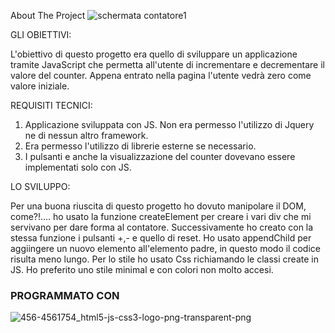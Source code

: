 About The Project 
![schermata contatore1](https://user-images.githubusercontent.com/113235420/214688471-eeb38353-b7f4-4ed4-b387-5659c8d5a479.jpeg)

GLI OBIETTIVI:

L'obiettivo di questo progetto era quello di sviluppare un applicazione tramite JavaScript che permetta all'utente di incrementare e decrementare il valore del counter.
Appena entrato nella pagina l'utente vedrà zero come valore iniziale.


REQUISITI TECNICI:

1) Applicazione sviluppata con JS. Non era permesso l'utilizzo di Jquery ne di nessun altro framework.
2) Era permesso l'utilizzo di librerie esterne se necessario.
3) I pulsanti e anche la visualizzazione del counter dovevano essere implementati solo con JS.


LO SVILUPPO:

Per una buona riuscita di questo progetto ho dovuto manipolare il DOM, come?!.... ho usato la funzione createElement per creare i vari div che mi servivano per dare forma al contatore. Successivamente ho creato con la stessa funzione i pulsanti +,- e quello di reset. Ho usato appendChild per aggiingere un nuovo elemento all'elemento padre, in questo modo il codice risulta meno lungo. 
Per lo stile ho usato Css richiamando le classi create in JS. Ho preferito uno stile minimal e con colori non molto accesi.


### PROGRAMMATO CON 

![456-4561754_html5-js-css3-logo-png-transparent-png](https://user-images.githubusercontent.com/113235420/214694485-7fb59ada-c63d-45db-92b3-4d3bdf904ef6.png)
